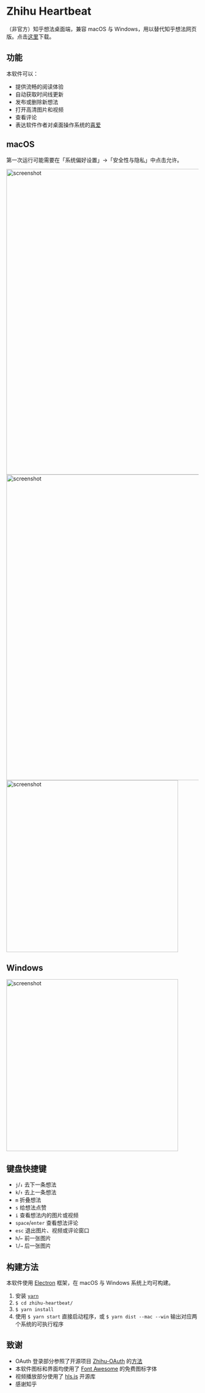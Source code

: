# Zhihu Heartbeat

（非官方）知乎想法桌面端，兼容 macOS 与 Windows，用以替代知乎想法网页版。点击[这里](https://github.com/apm1467/zhihu-heartbeat/releases/latest)下载。

## 功能

本软件可以：

- 提供流畅的阅读体验
- 自动获取时间线更新
- 发布或删除新想法
- 打开高清图片和视频
- 查看评论
- 表达软件作者对桌面操作系统的[喜爱](https://overcast.fm/+CdRRhGxw/1:30:56)

## macOS

第一次运行可能需要在「系统偏好设置」→「安全性与隐私」中点击允许。

<img width="800" alt="screenshot" src="https://user-images.githubusercontent.com/10210967/48238118-10d39200-e3ca-11e8-952f-5343979a7dde.png">

<img width="800" alt="screenshot" src="https://user-images.githubusercontent.com/10210967/48238119-10d39200-e3ca-11e8-9c52-a8b0cef974c7.png">

<img width="450" alt="screenshot" src="https://user-images.githubusercontent.com/10210967/43783099-2c053a86-9a61-11e8-89fb-c6c1ac16d24e.png">

## Windows

<img width="450" alt="screenshot" src="https://user-images.githubusercontent.com/10210967/44744790-390b5e80-ab06-11e8-88ac-7be70d3ac4a3.png">

## 键盘快捷键

- `j`/`↓` 去下一条想法
- `k`/`↑` 去上一条想法
- `m` 折叠想法
- `s` 给想法点赞
- `i` 查看想法内的图片或视频
- `space`/`enter` 查看想法评论
- `esc` 退出图片、视频或评论窗口
- `h`/`←` 前一张图片
- `l`/`→` 后一张图片

## 构建方法

本软件使用 [Electron](https://electronjs.org) 框架，在 macOS 与 Windows 系统上均可构建。

1. 安装 [`yarn`](https://yarnpkg.com/lang/en/docs/install/) 
2. `$ cd zhihu-heartbeat/`
3. `$ yarn install`
4. 使用 `$ yarn start` 直接启动程序，或 `$ yarn dist --mac --win` 输出对应两个系统的可执行程序

## 致谢

- OAuth 登录部分参照了开源项目 [Zhihu-OAuth](https://github.com/7sDream/zhihu-oauth) 的[方法](http://zhihu-oauth.readthedocs.io/zh_CN/latest/for-dev/oauth/game.html)
- 本软件图标和界面均使用了 [Font Awesome](https://fontawesome.com) 的免费图标字体
- 视频播放部分使用了 [hls.js](https://github.com/video-dev/hls.js/) 开源库
- 感谢知乎
